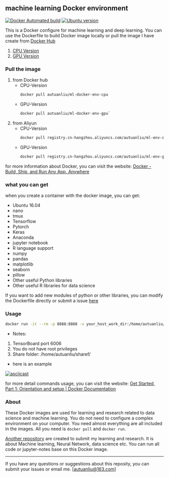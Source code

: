 ## machine learning Docker environment

[![Docker Automated build](https://img.shields.io/docker/automated/jrottenberg/ffmpeg.svg?style=plastic)](https://hub.docker.com/u/autuanliu/)
[![Ubuntu version](https://img.shields.io/badge/Ubuntu-16.04-green.svg?style=plastic)]()

This is a Docker configure for machine learning and deep learning. You can use the Dockerfile to build Docker image locally or 
pull the image I have create from [Docker Hub](https://hub.docker.com/r/autuanliu/)

1. [CPU Version](https://hub.docker.com/r/autuanliu/ml-docker-env-cpu/)
2. [GPU Version](https://hub.docker.com/r/autuanliu/ml-docker-env-gpu/)

### Pull the image

1. from Docker hub
    * CPU-Version
        ```bash
        docker pull autuanliu/ml-docker-env-cpu
        ```
    * GPU-Version
        ```bash
        docker pull autuanliu/ml-docker-env-gpu`
        ```
2. from Aliyun
    * CPU-Version
        ```bash
        docker pull registry.cn-hangzhou.aliyuncs.com/autuanliu/ml-env-cpu`
        ```
    * GPU-Version
        ```bash
        docker pull registry.cn-hangzhou.aliyuncs.com/autuanliu/ml-env-gpu`
        ```
for more information about Docker, you can visit the website: [Docker - Build, Ship, and Run Any App, Anywhere](https://www.docker.com/)

### what you can get

when you create a container with the docker image, you can get:

* Ubuntu 16.04
* nano
* tmux
* Tensorflow 
* Pytorch
* Keras
* Anaconda
* jupyter notebook
* R language support
* numpy
* pandas
* matplotlib
* seaborn
* pillow
* Other useful Python libraries
* Other useful R libraries for data science

If you want to add new modules of python or other libraries, you can modify the Dockerfile 
directly or submit a issue [here](https://github.com/AutuanLiu/ML-Docker-Env/issues)

### Usage

```bash
docker run -it --rm -p 8888:8888 -v your_host_work_dir:/home/autuanliu/sharef registry_name/image_name:tag
```

* Notes: 
1. TensorBoard port 6006 
2. You do not have root privileges
3. Share folder: /home/autuanliu/sharef/

* here is an example 

[![asciicast](https://asciinema.org/a/koioQuPhCpyUKQcvdgQ3dlVjC.png)](https://asciinema.org/a/koioQuPhCpyUKQcvdgQ3dlVjC)

for more detail commands usage, you can visit the website: [Get Started, Part 1: Orientation and setup | Docker Documentation](https://docs.docker.com/get-started/)

### About

These Docker images are used for learning and research related to data science and machine learning. You do not need to configure a complex environment on your computer. You need almost everything are all included in the images. All you need is `docker pull` and `docker run`.

[Another repository](https://github.com/AutuanLiu/Machine-Learning-on-docker) are created to submit my learning and research. It is about Machine learning, Neural Network, data science etc. You can run all code or jupyter-notes base on this Docker image.

----

If you have any questions or suggestions about this reposity, you can submit your issues or email me. [autuanliu@163.com]
